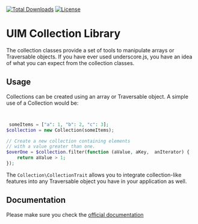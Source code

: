 [![Total Downloads](https://img.shields.io/packagist/dt/UIM/collection.svg?style=flat-square)](https://packagist.org/packages/UIM/collection)
[![License](https://img.shields.io/badge/license-MIT-blue.svg?style=flat-square)](LICENSE.txt)

# UIM Collection Library

The collection classes provide a set of tools to manipulate arrays or Traversable objects.
If you have ever used underscore.js, you have an idea of what you can expect from the collection classes.

## Usage

Collections can be created using an array or Traversable object.  A simple use of a Collection would be:

```php


 someItems = ["a": 1, "b": 2, "c": 3];
$collection = new Collection(someItems);

// Create a new collection containing elements
// with a value greater than one.
$overOne = $collection.filter(function (aValue, aKey,  anIterator) {
    return aValue > 1;
});
```

The `Collection\CollectionTrait` allows you to integrate collection-like features into any Traversable object
you have in your application as well.

## Documentation

Please make sure you check the [official documentation](https://book.UIM.org/5/en/core-libraries/collections.html)
